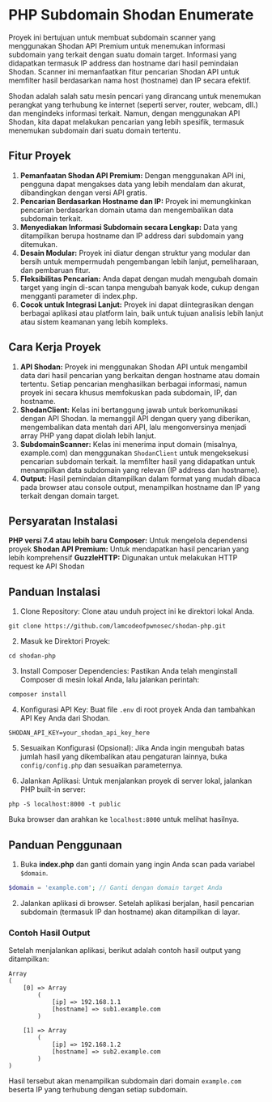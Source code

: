 # PHP Subdomain Shodan Enumerate
Proyek ini bertujuan untuk membuat subdomain scanner yang menggunakan Shodan API Premium untuk menemukan informasi subdomain yang terkait dengan suatu domain target. Informasi yang didapatkan termasuk IP address dan hostname dari hasil pemindaian Shodan. Scanner ini memanfaatkan fitur pencarian Shodan API untuk memfilter hasil berdasarkan nama host (hostname) dan IP secara efektif.

Shodan adalah salah satu mesin pencari yang dirancang untuk menemukan perangkat yang terhubung ke internet (seperti server, router, webcam, dll.) dan mengindeks informasi terkait. Namun, dengan menggunakan API Shodan, kita dapat melakukan pencarian yang lebih spesifik, termasuk menemukan subdomain dari suatu domain tertentu.

## Fitur Proyek
 1. **Pemanfaatan Shodan API Premium:** Dengan menggunakan API ini, pengguna dapat mengakses data yang lebih mendalam dan akurat, dibandingkan dengan versi API gratis.
 1. **Pencarian Berdasarkan Hostname dan IP:** Proyek ini memungkinkan pencarian berdasarkan domain utama dan mengembalikan data subdomain terkait.
 1. **Menyediakan Informasi Subdomain secara Lengkap:** Data yang ditampilkan berupa hostname dan IP address dari subdomain yang ditemukan.
 1. **Desain Modular:** Proyek ini diatur dengan struktur yang modular dan bersih untuk mempermudah pengembangan lebih lanjut, pemeliharaan, dan pembaruan fitur.
 1. **Fleksibilitas Pencarian:** Anda dapat dengan mudah mengubah domain target yang ingin di-scan tanpa mengubah banyak kode, cukup dengan mengganti parameter di index.php.
 1. **Cocok untuk Integrasi Lanjut:** Proyek ini dapat diintegrasikan dengan berbagai aplikasi atau platform lain, baik untuk tujuan analisis lebih lanjut atau sistem keamanan yang lebih kompleks.

## Cara Kerja Proyek
 1. **API Shodan:** Proyek ini menggunakan Shodan API untuk mengambil data dari hasil pencarian yang berkaitan dengan hostname atau domain tertentu. Setiap pencarian menghasilkan berbagai informasi, namun proyek ini secara khusus memfokuskan pada subdomain, IP, dan hostname.
 1. **ShodanClient:** Kelas ini bertanggung jawab untuk berkomunikasi dengan API Shodan. Ia memanggil API dengan query yang diberikan, mengembalikan data mentah dari API, lalu mengonversinya menjadi array PHP yang dapat diolah lebih lanjut.
 1. **SubdomainScanner:** Kelas ini menerima input domain (misalnya, example.com) dan menggunakan `ShodanClient` untuk mengeksekusi pencarian subdomain terkait. Ia memfilter hasil yang didapatkan untuk menampilkan data subdomain yang relevan (IP address dan hostname).
 1. **Output:** Hasil pemindaian ditampilkan dalam format yang mudah dibaca pada browser atau console output, menampilkan hostname dan IP yang terkait dengan domain target.

## Persyaratan Instalasi
**PHP versi 7.4 atau lebih baru**
**Composer:** Untuk mengelola dependensi proyek
**Shodan API Premium:** Untuk mendapatkan hasil pencarian yang lebih komprehensif
**GuzzleHTTP:** Digunakan untuk melakukan HTTP request ke API Shodan

## Panduan Instalasi
 1. Clone Repository: Clone atau unduh project ini ke direktori lokal Anda.
```
git clone https://github.com/lamcodeofpwnosec/shodan-php.git
```
 2. Masuk ke Direktori Proyek:
```
cd shodan-php
```
 3. Install Composer Dependencies:
Pastikan Anda telah menginstall Composer di mesin lokal Anda, lalu jalankan perintah:
```
composer install
```
 4. Konfigurasi API Key:
Buat file `.env` di root proyek Anda dan tambahkan API Key Anda dari Shodan.
```
SHODAN_API_KEY=your_shodan_api_key_here
```
 5. Sesuaikan Konfigurasi (Opsional):
Jika Anda ingin mengubah batas jumlah hasil yang dikembalikan atau pengaturan lainnya, buka `config/config.php` dan sesuaikan parameternya.

 6. Jalankan Aplikasi:
Untuk menjalankan proyek di server lokal, jalankan PHP built-in server:
```
php -S localhost:8000 -t public
```
Buka browser dan arahkan ke `localhost:8000` untuk melihat hasilnya.

## Panduan Penggunaan
1. Buka **index.php** dan ganti domain yang ingin Anda scan pada variabel `$domain`.
```php
$domain = 'example.com'; // Ganti dengan domain target Anda
```
2. Jalankan aplikasi di browser. Setelah aplikasi berjalan, hasil pencarian subdomain (termasuk IP dan hostname) akan ditampilkan di layar.

### Contoh Hasil Output
Setelah menjalankan aplikasi, berikut adalah contoh hasil output yang ditampilkan:
```
Array
(
    [0] => Array
        (
            [ip] => 192.168.1.1
            [hostname] => sub1.example.com
        )

    [1] => Array
        (
            [ip] => 192.168.1.2
            [hostname] => sub2.example.com
        )
)
```
Hasil tersebut akan menampilkan subdomain dari domain `example.com` beserta IP yang terhubung dengan setiap subdomain.

